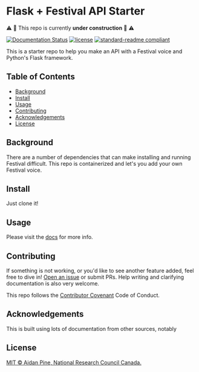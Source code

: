 # Flask + Festival API Starter

:warning: :construction: This repo is currently **under construction** :construction: :warning:

[![Documentation Status](https://readthedocs.org/projects/flask-festival-api-starter/badge/?version=latest)](https://flask-festival-api-starter.readthedocs.io/en/latest/)
[![license](https://img.shields.io/github/license/roedoejet/flask_festival_api_starter.svg)](LICENSE)
[![standard-readme compliant](https://img.shields.io/badge/readme%20style-standard-brightgreen.svg?style=flat-square)](https://github.com/RichardLitt/standard-readme)

This is a starter repo to help you make an API with a Festival voice and Python's Flask framework.

## Table of Contents

- [Background](#background)
- [Install](#install)
- [Usage](#usage)
- [Contributing](#contributing)
- [Acknowledgements](#acknowledgements)
- [License](#license)

## Background

There are a number of dependencies that can make installing and running Festival difficult. This repo is containerized and let's you add your own Festival voice.

## Install

Just clone it!

## Usage

Please visit the [docs](https://flask-festival-api-starter.readthedocs.io/en/latest/) for more info.

## Contributing

If something is not working, or you'd like to see another feature added, feel free to dive in! [Open an issue](https://github.com/roedoejet/flask_festival_api_starter/issues/new) or submit PRs. Help writing and clarifying documentation is also very welcome.

This repo follows the [Contributor Covenant](http://contributor-covenant.org/version/1/3/0/) Code of Conduct.

## Acknowledgements

This is built using lots of documentation from other sources, notably 

## License

[MIT © Aidan Pine, National Research Council Canada.](LICENSE)
